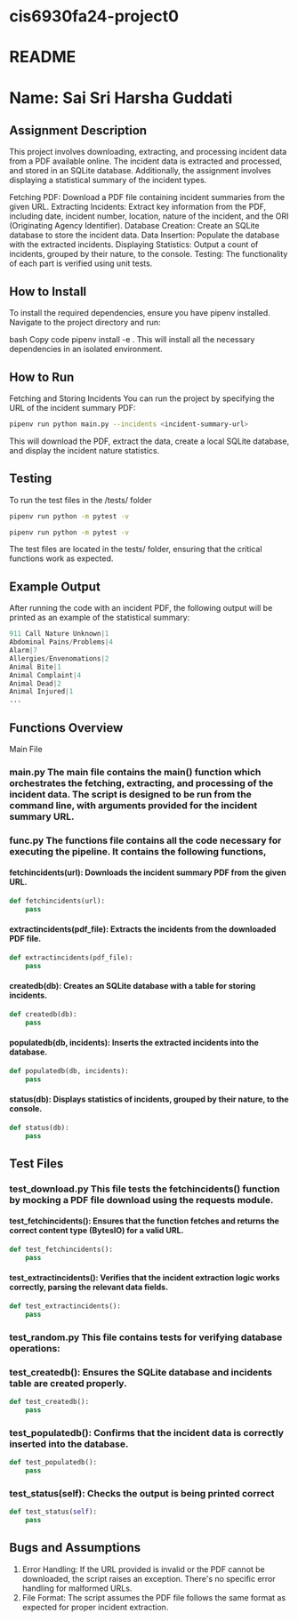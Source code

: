 # cis6930fa24-project0

# README

# Name: Sai Sri Harsha Guddati
## Assignment Description
This project involves downloading, extracting, and processing incident data from a PDF available online. The incident data is extracted and processed, and stored in an SQLite database. Additionally, the assignment involves displaying a statistical summary of the incident types.

Fetching PDF: Download a PDF file containing incident summaries from the given URL.
Extracting Incidents: Extract key information from the PDF, including date, incident number, location, nature of the incident, and the ORI (Originating Agency Identifier).
Database Creation: Create an SQLite database to store the incident data.
Data Insertion: Populate the database with the extracted incidents.
Displaying Statistics: Output a count of incidents, grouped by their nature, to the console.
Testing: The functionality of each part is verified using unit tests.
## How to Install
To install the required dependencies, ensure you have pipenv installed. Navigate to the project directory and run:

bash
Copy code
pipenv install -e .
This will install all the necessary dependencies in an isolated environment.

## How to Run
Fetching and Storing Incidents
You can run the project by specifying the URL of the incident summary PDF:

```bash Copy code
pipenv run python main.py --incidents <incident-summary-url>
```
This will download the PDF, extract the data, create a local SQLite database, and display the incident nature statistics.

## Testing
To run the test files in the /tests/ folder

```bash
pipenv run python -m pytest -v
```

```bash Copy code
pipenv run python -m pytest -v
```
The test files are located in the tests/ folder, ensuring that the critical functions work as expected.

## Example Output
After running the code with an incident PDF, the following output will be printed as an example of the statistical summary:

```python Copy code
911 Call Nature Unknown|1
Abdominal Pains/Problems|4
Alarm|7
Allergies/Envenomations|2
Animal Bite|1
Animal Complaint|4
Animal Dead|2
Animal Injured|1
...
```
## Functions Overview
Main File
### main.py The main file contains the main() function which orchestrates the fetching, extracting, and processing of the incident data. The script is designed to be run from the command line, with arguments provided for the incident summary URL.
### func.py The functions file contains all the code necessary for executing the pipeline. It contains the following functions,
#### fetchincidents(url): Downloads the incident summary PDF from the given URL.
```python
def fetchincidents(url):
    pass
```
#### extractincidents(pdf_file): Extracts the incidents from the downloaded PDF file.
```python
def extractincidents(pdf_file):
    pass
```
#### createdb(db): Creates an SQLite database with a table for storing incidents.
```python
def createdb(db):
    pass
```
#### populatedb(db, incidents): Inserts the extracted incidents into the database.
```python
def populatedb(db, incidents):
    pass
```
#### status(db): Displays statistics of incidents, grouped by their nature, to the console.
```python
def status(db):
    pass
```
## Test Files
### test_download.py This file tests the fetchincidents() function by mocking a PDF file download using the requests module.

#### test_fetchincidents(): Ensures that the function fetches and returns the correct content type (BytesIO) for a valid URL.
```python
def test_fetchincidents():
    pass
```
#### test_extractincidents(): Verifies that the incident extraction logic works correctly, parsing the relevant data fields.
```python
def test_extractincidents():
    pass
```
### test_random.py This file contains tests for verifying database operations:

### test_createdb(): Ensures the SQLite database and incidents table are created properly.
```python
def test_createdb():
    pass
```
### test_populatedb(): Confirms that the incident data is correctly inserted into the database.
```python
def test_populatedb():
    pass
```
### test_status(self): Checks the output is being printed correct
```python
def test_status(self):
    pass
```
## Bugs and Assumptions
1. Error Handling: If the URL provided is invalid or the PDF cannot be downloaded, the script raises an exception. There's no specific error handling for malformed URLs.
2. File Format: The script assumes the PDF file follows the same format as expected for proper incident extraction.
